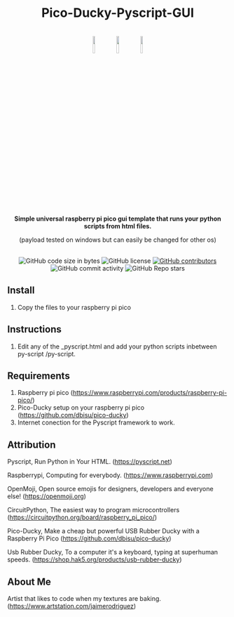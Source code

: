 <h1 align="center">Pico-Ducky-Pyscript-GUI</h1>

<br />

<div align="center">

<img src="https://github.com/jaime-rodriguez-art/Pico-Ducky-Pyscript-GUI/blob/main/images/raspberry.svg" width=10% height=10%>
<img src="https://github.com/jaime-rodriguez-art/Pico-Ducky-Pyscript-GUI/blob/main/images/ducky.svg" width=10% height=10%>
<img src="https://github.com/jaime-rodriguez-art/Pico-Ducky-Pyscript-GUI/blob/main/images/raspberry.svg" width=10% height=10%>

</div>

<br />

<div align="center">
  <strong>Simple universal raspberry pi pico gui template that runs your python scripts from html files.</strong>
  
  (payload tested on windows but can easily be changed for other os)
  
</div>

<br />

<div align="center">
  <img alt="GitHub code size in bytes" src="https://img.shields.io/github/languages/code-size/jaime-rodriguez-art/Pico-Ducky-Pyscript-GUI">
  <img alt="GitHub license" src="https://img.shields.io/github/license/jaime-rodriguez-art/Pico-Ducky-Pyscript-GUI">
  <a href="https://github.com/jaime-rodriguez-art/Pico-Ducky-Pyscript-GUI/graphs/contributors"><img alt="GitHub contributors" src="https://img.shields.io/github/contributors/jaime-rodriguez-art/Pico-Ducky-Pyscript-GUI"></a>
  <img alt="GitHub commit activity" src="https://img.shields.io/github/commit-activity/m/jaime-rodriguez-art/Pico-Ducky-Pyscript-GUI">
  <img alt="GitHub Repo stars" src="https://img.shields.io/github/stars/jaime-rodriguez-art/Pico-Ducky-Pyscript-GUI">
</div>

## Install

1. Copy the files to your raspberry pi pico 

## Instructions

1. Edit any of the _pyscript.html and add your python scripts inbetween py-script /py-script.

## Requirements

1. Raspberry pi pico (https://www.raspberrypi.com/products/raspberry-pi-pico/)
2. Pico-Ducky setup on your raspberry pi pico (https://github.com/dbisu/pico-ducky)
3. Internet conection for the Pyscript framework to work.

## Attribution

Pyscript, Run Python in Your HTML. (https://pyscript.net)

Raspberrypi, Computing for everybody. (https://www.raspberrypi.com)

OpenMoji, Open source emojis for designers, developers and everyone else! (https://openmoji.org)

CircuitPython, The easiest way to program microcontrollers (https://circuitpython.org/board/raspberry_pi_pico/)

Pico-Ducky, Make a cheap but powerful USB Rubber Ducky with a Raspberry Pi Pico (https://github.com/dbisu/pico-ducky)

Usb Rubber Ducky, To a computer it's a keyboard, typing at superhuman speeds. (https://shop.hak5.org/products/usb-rubber-ducky)

## About Me

Artist that likes to code when my textures are baking. (https://www.artstation.com/jaimerodriguez)
